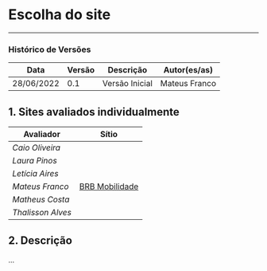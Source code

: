 # Escolha do site
***

### Histórico de Versões

**Data** | **Versão** | **Descrição** | **Autor(es/as)**
--- | --- | --- | --- 
28/06/2022 | 0.1 | Versão Inicial | Mateus Franco


## 1. Sites avaliados individualmente

 **Avaliador** | **Sítio**
--- | ---
_Caio Oliveira_|
_Laura Pinos_|
_Letícia Aires_|
_Mateus Franco_| [BRB Mobilidade](https://mobilidade.brb.com.br/mobilidade/)  
_Matheus Costa_|
_Thalisson Alves_| 

## 2. Descrição

...

